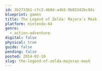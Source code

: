 ```yaml
---
id: 3b2733b1-cfc2-4b8d-a4b5-9b85342bc84c
blueprint: games
title: The Legend of Zelda: Majora's Mask
platform: nintendo-64
genre:
  - action-adventure
digital: false
physical: true
guide: false
pending: false
posted: 2014-02-10
slug: the-legend-of-zelda-majoras-mask
---
```

